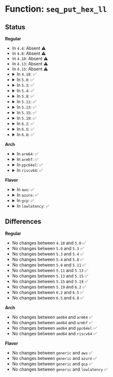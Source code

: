 # Function: <code>seq_put_hex_ll</code>

## Status
<b>Regular</b>
<ul>
<li>
In <code>4.4</code>: Absent ⚠️
</li>
<li>
In <code>4.8</code>: Absent ⚠️
</li>
<li>
In <code>4.10</code>: Absent ⚠️
</li>
<li>
In <code>4.13</code>: Absent ⚠️
</li>
<li>
In <code>4.15</code>: Absent ⚠️
</li>
<li>
<details>
<summary>In <code>4.18</code>: ✅</summary>

```c
void seq_put_hex_ll(struct seq_file *m, const char *delimiter, long long unsigned int v, unsigned int width);
```

**Collision:** Unique Global

**Inline:** No

**Transformation:** False

**Instances:**

```
In fs/seq_file.c (ffffffff812c3f90)
Location: fs/seq_file.c:742
Inline: False
Direct callers:
  - fs/proc/task_mmu.c:show_vma_header_prefix
  - fs/proc/task_mmu.c:show_vma_header_prefix
  - fs/proc/task_mmu.c:show_vma_header_prefix
  - fs/proc/task_mmu.c:show_vma_header_prefix
  - fs/proc/task_mmu.c:show_vma_header_prefix
  - fs/proc/array.c:render_cap_t
  - fs/proc/array.c:render_cap_t
```
**Symbols:**

```
ffffffff812c3f90-ffffffff812c4087: seq_put_hex_ll (STB_GLOBAL)
```
</details>
</li>
<li>
<details>
<summary>In <code>5.0</code>: ✅</summary>

```c
void seq_put_hex_ll(struct seq_file *m, const char *delimiter, long long unsigned int v, unsigned int width);
```

**Collision:** Unique Global

**Inline:** No

**Transformation:** False

**Instances:**

```
In fs/seq_file.c (ffffffff812d9190)
Location: fs/seq_file.c:730
Inline: False
Direct callers:
  - fs/proc/task_mmu.c:show_vma_header_prefix
  - fs/proc/task_mmu.c:show_vma_header_prefix
  - fs/proc/task_mmu.c:show_vma_header_prefix
  - fs/proc/task_mmu.c:show_vma_header_prefix
  - fs/proc/task_mmu.c:show_vma_header_prefix
  - fs/proc/array.c:render_cap_t
  - fs/proc/array.c:render_cap_t
```
**Symbols:**

```
ffffffff812d9190-ffffffff812d9287: seq_put_hex_ll (STB_GLOBAL)
```
</details>
</li>
<li>
<details>
<summary>In <code>5.3</code>: ✅</summary>

```c
void seq_put_hex_ll(struct seq_file *m, const char *delimiter, long long unsigned int v, unsigned int width);
```

**Collision:** Unique Global

**Inline:** No

**Transformation:** False

**Instances:**

```
In fs/seq_file.c (ffffffff812f7710)
Location: fs/seq_file.c:742
Inline: False
Direct callers:
  - fs/proc/task_mmu.c:show_vma_header_prefix
  - fs/proc/task_mmu.c:show_vma_header_prefix
  - fs/proc/task_mmu.c:show_vma_header_prefix
  - fs/proc/task_mmu.c:show_vma_header_prefix
  - fs/proc/task_mmu.c:show_vma_header_prefix
  - fs/proc/array.c:render_cap_t
  - fs/proc/array.c:render_cap_t
```
**Symbols:**

```
ffffffff812f7710-ffffffff812f7802: seq_put_hex_ll (STB_GLOBAL)
```
</details>
</li>
<li>
<details>
<summary>In <code>5.4</code>: ✅</summary>

```c
void seq_put_hex_ll(struct seq_file *m, const char *delimiter, long long unsigned int v, unsigned int width);
```

**Collision:** Unique Global

**Inline:** No

**Transformation:** False

**Instances:**

```
In fs/seq_file.c (ffffffff81309320)
Location: fs/seq_file.c:742
Inline: False
Direct callers:
  - fs/proc/task_mmu.c:show_vma_header_prefix
  - fs/proc/task_mmu.c:show_vma_header_prefix
  - fs/proc/task_mmu.c:show_vma_header_prefix
  - fs/proc/task_mmu.c:show_vma_header_prefix
  - fs/proc/task_mmu.c:show_vma_header_prefix
  - fs/proc/array.c:render_cap_t
  - fs/proc/array.c:render_cap_t
```
**Symbols:**

```
ffffffff81309320-ffffffff81309412: seq_put_hex_ll (STB_GLOBAL)
```
</details>
</li>
<li>
<details>
<summary>In <code>5.8</code>: ✅</summary>

```c
void seq_put_hex_ll(struct seq_file *m, const char *delimiter, long long unsigned int v, unsigned int width);
```

**Collision:** Unique Global

**Inline:** No

**Transformation:** False

**Instances:**

```
In fs/seq_file.c (ffffffff81342810)
Location: fs/seq_file.c:718
Inline: False
Direct callers:
  - fs/io_uring.c:io_uring_show_cred
  - fs/io_uring.c:io_uring_show_cred
  - fs/proc/task_mmu.c:show_vma_header_prefix
  - fs/proc/task_mmu.c:show_vma_header_prefix
  - fs/proc/task_mmu.c:show_vma_header_prefix
  - fs/proc/task_mmu.c:show_vma_header_prefix
  - fs/proc/task_mmu.c:show_vma_header_prefix
  - fs/proc/array.c:proc_pid_status
  - fs/proc/array.c:proc_pid_status
  - fs/proc/array.c:proc_pid_status
  - fs/proc/array.c:proc_pid_status
  - fs/proc/array.c:proc_pid_status
  - fs/proc/array.c:proc_pid_status
  - fs/proc/array.c:proc_pid_status
  - fs/proc/array.c:proc_pid_status
  - fs/proc/array.c:proc_pid_status
  - fs/proc/array.c:proc_pid_status
```
**Symbols:**

```
ffffffff81342810-ffffffff81342902: seq_put_hex_ll (STB_GLOBAL)
```
</details>
</li>
<li>
<details>
<summary>In <code>5.11</code>: ✅</summary>

```c
void seq_put_hex_ll(struct seq_file *m, const char *delimiter, long long unsigned int v, unsigned int width);
```

**Collision:** Unique Global

**Inline:** No

**Transformation:** False

**Instances:**

```
In fs/seq_file.c (ffffffff8134ea60)
Location: fs/seq_file.c:734
Inline: False
Direct callers:
  - fs/io_uring.c:io_uring_show_cred
  - fs/io_uring.c:io_uring_show_cred
  - fs/proc/task_mmu.c:show_vma_header_prefix
  - fs/proc/task_mmu.c:show_vma_header_prefix
  - fs/proc/task_mmu.c:show_vma_header_prefix
  - fs/proc/task_mmu.c:show_vma_header_prefix
  - fs/proc/task_mmu.c:show_vma_header_prefix
  - fs/proc/array.c:proc_pid_status
  - fs/proc/array.c:proc_pid_status
  - fs/proc/array.c:proc_pid_status
  - fs/proc/array.c:proc_pid_status
  - fs/proc/array.c:proc_pid_status
  - fs/proc/array.c:proc_pid_status
  - fs/proc/array.c:proc_pid_status
  - fs/proc/array.c:proc_pid_status
  - fs/proc/array.c:proc_pid_status
  - fs/proc/array.c:proc_pid_status
```
**Symbols:**

```
ffffffff8134ea60-ffffffff8134eb52: seq_put_hex_ll (STB_GLOBAL)
```
</details>
</li>
<li>
<details>
<summary>In <code>5.13</code>: ✅</summary>

```c
void seq_put_hex_ll(struct seq_file *m, const char *delimiter, long long unsigned int v, unsigned int width);
```

**Collision:** Unique Global

**Inline:** No

**Transformation:** False

**Instances:**

```
In fs/seq_file.c (ffffffff81355660)
Location: fs/seq_file.c:756
Inline: False
Direct callers:
  - fs/proc/task_mmu.c:show_vma_header_prefix
  - fs/proc/task_mmu.c:show_vma_header_prefix
  - fs/proc/task_mmu.c:show_vma_header_prefix
  - fs/proc/task_mmu.c:show_vma_header_prefix
  - fs/proc/task_mmu.c:show_vma_header_prefix
  - fs/proc/array.c:proc_pid_status
  - fs/proc/array.c:proc_pid_status
  - fs/proc/array.c:proc_pid_status
  - fs/proc/array.c:proc_pid_status
  - fs/proc/array.c:proc_pid_status
  - fs/proc/array.c:proc_pid_status
  - fs/proc/array.c:proc_pid_status
  - fs/proc/array.c:proc_pid_status
  - fs/proc/array.c:proc_pid_status
  - fs/proc/array.c:proc_pid_status
```
**Symbols:**

```
ffffffff81355660-ffffffff8135574b: seq_put_hex_ll (STB_GLOBAL)
```
</details>
</li>
<li>
<details>
<summary>In <code>5.15</code>: ✅</summary>

```c
void seq_put_hex_ll(struct seq_file *m, const char *delimiter, long long unsigned int v, unsigned int width);
```

**Collision:** Unique Global

**Inline:** No

**Transformation:** False

**Instances:**

```
In fs/seq_file.c (ffffffff813a3a80)
Location: fs/seq_file.c:765
Inline: False
Direct callers:
  - fs/proc/task_mmu.c:show_vma_header_prefix
  - fs/proc/task_mmu.c:show_vma_header_prefix
  - fs/proc/task_mmu.c:show_vma_header_prefix
  - fs/proc/task_mmu.c:show_vma_header_prefix
  - fs/proc/task_mmu.c:show_vma_header_prefix
  - fs/proc/array.c:proc_pid_status
  - fs/proc/array.c:proc_pid_status
  - fs/proc/array.c:proc_pid_status
  - fs/proc/array.c:proc_pid_status
  - fs/proc/array.c:proc_pid_status
  - fs/proc/array.c:proc_pid_status
  - fs/proc/array.c:proc_pid_status
  - fs/proc/array.c:proc_pid_status
  - fs/proc/array.c:proc_pid_status
  - fs/proc/array.c:proc_pid_status
```
**Symbols:**

```
ffffffff813a3a80-ffffffff813a3b6b: seq_put_hex_ll (STB_GLOBAL)
```
</details>
</li>
<li>
<details>
<summary>In <code>5.19</code>: ✅</summary>

```c
void seq_put_hex_ll(struct seq_file *m, const char *delimiter, long long unsigned int v, unsigned int width);
```

**Collision:** Unique Global

**Inline:** No

**Transformation:** False

**Instances:**

```
In fs/seq_file.c (ffffffff81427820)
Location: fs/seq_file.c:749
Inline: False
Direct callers:
  - fs/proc/task_mmu.c:show_vma_header_prefix
  - fs/proc/task_mmu.c:show_vma_header_prefix
  - fs/proc/task_mmu.c:show_vma_header_prefix
  - fs/proc/task_mmu.c:show_vma_header_prefix
  - fs/proc/task_mmu.c:show_vma_header_prefix
  - fs/proc/array.c:proc_pid_status
  - fs/proc/array.c:proc_pid_status
  - fs/proc/array.c:proc_pid_status
  - fs/proc/array.c:proc_pid_status
  - fs/proc/array.c:proc_pid_status
  - fs/proc/array.c:proc_pid_status
  - fs/proc/array.c:proc_pid_status
  - fs/proc/array.c:proc_pid_status
  - fs/proc/array.c:proc_pid_status
  - fs/proc/array.c:proc_pid_status
```
**Symbols:**

```
ffffffff81427820-ffffffff81427948: seq_put_hex_ll (STB_GLOBAL)
```
</details>
</li>
<li>
<details>
<summary>In <code>6.2</code>: ✅</summary>

```c
void seq_put_hex_ll(struct seq_file *m, const char *delimiter, long long unsigned int v, unsigned int width);
```

**Collision:** Unique Global

**Inline:** No

**Transformation:** False

**Instances:**

```
In fs/seq_file.c (ffffffff814b4320)
Location: fs/seq_file.c:749
Inline: False
Direct callers:
  - fs/proc/task_mmu.c:show_vma_header_prefix
  - fs/proc/task_mmu.c:show_vma_header_prefix
  - fs/proc/task_mmu.c:show_vma_header_prefix
  - fs/proc/task_mmu.c:show_vma_header_prefix
  - fs/proc/task_mmu.c:show_vma_header_prefix
  - fs/proc/array.c:proc_pid_status
  - fs/proc/array.c:proc_pid_status
  - fs/proc/array.c:proc_pid_status
  - fs/proc/array.c:proc_pid_status
  - fs/proc/array.c:proc_pid_status
  - fs/proc/array.c:proc_pid_status
  - fs/proc/array.c:proc_pid_status
  - fs/proc/array.c:proc_pid_status
  - fs/proc/array.c:proc_pid_status
  - fs/proc/array.c:proc_pid_status
```
**Symbols:**

```
ffffffff814b4320-ffffffff814b4448: seq_put_hex_ll (STB_GLOBAL)
```
</details>
</li>
<li>
<details>
<summary>In <code>6.5</code>: ✅</summary>

```c
void seq_put_hex_ll(struct seq_file *m, const char *delimiter, long long unsigned int v, unsigned int width);
```

**Collision:** Unique Global

**Inline:** No

**Transformation:** False

**Instances:**

```
In fs/seq_file.c (ffffffff814e93c0)
Location: fs/seq_file.c:749
Inline: False
Direct callers:
  - fs/proc/task_mmu.c:show_vma_header_prefix
  - fs/proc/task_mmu.c:show_vma_header_prefix
  - fs/proc/task_mmu.c:show_vma_header_prefix
  - fs/proc/task_mmu.c:show_vma_header_prefix
  - fs/proc/task_mmu.c:show_vma_header_prefix
  - fs/proc/array.c:proc_pid_status
  - fs/proc/array.c:proc_pid_status
  - fs/proc/array.c:proc_pid_status
  - fs/proc/array.c:proc_pid_status
  - fs/proc/array.c:proc_pid_status
```
**Symbols:**

```
ffffffff814e93c0-ffffffff814e94e8: seq_put_hex_ll (STB_GLOBAL)
```
</details>
</li>
<li>
<details>
<summary>In <code>6.8</code>: ✅</summary>

```c
void seq_put_hex_ll(struct seq_file *m, const char *delimiter, long long unsigned int v, unsigned int width);
```

**Collision:** Unique Global

**Inline:** No

**Transformation:** False

**Instances:**

```
In fs/seq_file.c (ffffffff8151d2a0)
Location: fs/seq_file.c:749
Inline: False
Direct callers:
  - fs/proc/task_mmu.c:show_vma_header_prefix
  - fs/proc/task_mmu.c:show_vma_header_prefix
  - fs/proc/task_mmu.c:show_vma_header_prefix
  - fs/proc/task_mmu.c:show_vma_header_prefix
  - fs/proc/task_mmu.c:show_vma_header_prefix
  - fs/proc/array.c:proc_pid_status
  - fs/proc/array.c:proc_pid_status
  - fs/proc/array.c:proc_pid_status
  - fs/proc/array.c:proc_pid_status
  - fs/proc/array.c:proc_pid_status
```
**Symbols:**

```
ffffffff8151d2a0-ffffffff8151d3c8: seq_put_hex_ll (STB_GLOBAL)
```
</details>
</li>
</ul>
<b>Arch</b>
<ul>
<li>
<details>
<summary>In <code>arm64</code>: ✅</summary>

```c
void seq_put_hex_ll(struct seq_file *m, const char *delimiter, long long unsigned int v, unsigned int width);
```

**Collision:** Unique Global

**Inline:** No

**Transformation:** False

**Instances:**

```
In fs/seq_file.c (ffff8000103bd478)
Location: fs/seq_file.c:742
Inline: False
Direct callers:
  - fs/proc/task_mmu.c:show_vma_header_prefix
  - fs/proc/task_mmu.c:show_vma_header_prefix
  - fs/proc/task_mmu.c:show_vma_header_prefix
  - fs/proc/task_mmu.c:show_vma_header_prefix
  - fs/proc/task_mmu.c:show_vma_header_prefix
  - fs/proc/array.c:render_cap_t
  - fs/proc/array.c:render_cap_t
```
**Symbols:**

```
ffff8000103bd478-ffff8000103bd594: seq_put_hex_ll (STB_GLOBAL)
```
</details>
</li>
<li>
<details>
<summary>In <code>armhf</code>: ✅</summary>

```c
void seq_put_hex_ll(struct seq_file *m, const char *delimiter, long long unsigned int v, unsigned int width);
```

**Collision:** Unique Global

**Inline:** No

**Transformation:** False

**Instances:**

```
In fs/seq_file.c (c059a9a0)
Location: fs/seq_file.c:742
Inline: False
Direct callers:
  - fs/proc/task_mmu.c:show_vma_header_prefix
  - fs/proc/task_mmu.c:show_vma_header_prefix
  - fs/proc/task_mmu.c:show_vma_header_prefix
  - fs/proc/task_mmu.c:show_vma_header_prefix
  - fs/proc/task_mmu.c:show_vma_header_prefix
  - fs/proc/array.c:render_cap_t
  - fs/proc/array.c:render_cap_t
```
**Symbols:**

```
c059a9a0-c059aabc: seq_put_hex_ll (STB_GLOBAL)
```
</details>
</li>
<li>
<details>
<summary>In <code>ppc64el</code>: ✅</summary>

```c
void seq_put_hex_ll(struct seq_file *m, const char *delimiter, long long unsigned int v, unsigned int width);
```

**Collision:** Unique Global

**Inline:** No

**Transformation:** False

**Instances:**

```
In fs/seq_file.c (c0000000004baf50)
Location: fs/seq_file.c:742
Inline: False
Direct callers:
  - fs/proc/task_mmu.c:show_vma_header_prefix
  - fs/proc/task_mmu.c:show_vma_header_prefix
  - fs/proc/task_mmu.c:show_vma_header_prefix
  - fs/proc/task_mmu.c:show_vma_header_prefix
  - fs/proc/task_mmu.c:show_vma_header_prefix
  - fs/proc/array.c:render_cap_t
  - fs/proc/array.c:render_cap_t
```
**Symbols:**

```
c0000000004baf50-c0000000004bb0b0: seq_put_hex_ll (STB_GLOBAL)
```
</details>
</li>
<li>
<details>
<summary>In <code>riscv64</code>: ✅</summary>

```c
void seq_put_hex_ll(struct seq_file *m, const char *delimiter, long long unsigned int v, unsigned int width);
```

**Collision:** Unique Global

**Inline:** No

**Transformation:** False

**Instances:**

```
In fs/seq_file.c (ffffffe00027e76a)
Location: fs/seq_file.c:742
Inline: False
Direct callers:
  - fs/proc/task_mmu.c:show_vma_header_prefix
  - fs/proc/task_mmu.c:show_vma_header_prefix
  - fs/proc/task_mmu.c:show_vma_header_prefix
  - fs/proc/task_mmu.c:show_vma_header_prefix
  - fs/proc/task_mmu.c:show_vma_header_prefix
  - fs/proc/array.c:render_cap_t
  - fs/proc/array.c:render_cap_t
```
**Symbols:**

```
ffffffe00027e76a-ffffffe00027e868: seq_put_hex_ll (STB_GLOBAL)
```
</details>
</li>
</ul>
<b>Flavor</b>
<ul>
<li>
<details>
<summary>In <code>aws</code>: ✅</summary>

```c
void seq_put_hex_ll(struct seq_file *m, const char *delimiter, long long unsigned int v, unsigned int width);
```

**Collision:** Unique Global

**Inline:** No

**Transformation:** False

**Instances:**

```
In fs/seq_file.c (ffffffff81301900)
Location: fs/seq_file.c:742
Inline: False
Direct callers:
  - fs/proc/task_mmu.c:show_vma_header_prefix
  - fs/proc/task_mmu.c:show_vma_header_prefix
  - fs/proc/task_mmu.c:show_vma_header_prefix
  - fs/proc/task_mmu.c:show_vma_header_prefix
  - fs/proc/task_mmu.c:show_vma_header_prefix
  - fs/proc/array.c:render_cap_t
  - fs/proc/array.c:render_cap_t
```
**Symbols:**

```
ffffffff81301900-ffffffff813019f2: seq_put_hex_ll (STB_GLOBAL)
```
</details>
</li>
<li>
<details>
<summary>In <code>azure</code>: ✅</summary>

```c
void seq_put_hex_ll(struct seq_file *m, const char *delimiter, long long unsigned int v, unsigned int width);
```

**Collision:** Unique Global

**Inline:** No

**Transformation:** False

**Instances:**

```
In fs/seq_file.c (ffffffff812f2520)
Location: fs/seq_file.c:742
Inline: False
Direct callers:
  - fs/proc/task_mmu.c:show_vma_header_prefix
  - fs/proc/task_mmu.c:show_vma_header_prefix
  - fs/proc/task_mmu.c:show_vma_header_prefix
  - fs/proc/task_mmu.c:show_vma_header_prefix
  - fs/proc/task_mmu.c:show_vma_header_prefix
  - fs/proc/array.c:render_cap_t
  - fs/proc/array.c:render_cap_t
```
**Symbols:**

```
ffffffff812f2520-ffffffff812f2612: seq_put_hex_ll (STB_GLOBAL)
```
</details>
</li>
<li>
<details>
<summary>In <code>gcp</code>: ✅</summary>

```c
void seq_put_hex_ll(struct seq_file *m, const char *delimiter, long long unsigned int v, unsigned int width);
```

**Collision:** Unique Global

**Inline:** No

**Transformation:** False

**Instances:**

```
In fs/seq_file.c (ffffffff812ff6f0)
Location: fs/seq_file.c:742
Inline: False
Direct callers:
  - fs/proc/task_mmu.c:show_vma_header_prefix
  - fs/proc/task_mmu.c:show_vma_header_prefix
  - fs/proc/task_mmu.c:show_vma_header_prefix
  - fs/proc/task_mmu.c:show_vma_header_prefix
  - fs/proc/task_mmu.c:show_vma_header_prefix
  - fs/proc/array.c:render_cap_t
  - fs/proc/array.c:render_cap_t
```
**Symbols:**

```
ffffffff812ff6f0-ffffffff812ff7e2: seq_put_hex_ll (STB_GLOBAL)
```
</details>
</li>
<li>
<details>
<summary>In <code>lowlatency</code>: ✅</summary>

```c
void seq_put_hex_ll(struct seq_file *m, const char *delimiter, long long unsigned int v, unsigned int width);
```

**Collision:** Unique Global

**Inline:** No

**Transformation:** False

**Instances:**

```
In fs/seq_file.c (ffffffff81310a30)
Location: fs/seq_file.c:742
Inline: False
Direct callers:
  - fs/proc/task_mmu.c:show_vma_header_prefix
  - fs/proc/task_mmu.c:show_vma_header_prefix
  - fs/proc/task_mmu.c:show_vma_header_prefix
  - fs/proc/task_mmu.c:show_vma_header_prefix
  - fs/proc/task_mmu.c:show_vma_header_prefix
  - fs/proc/array.c:render_cap_t
  - fs/proc/array.c:render_cap_t
```
**Symbols:**

```
ffffffff81310a30-ffffffff81310b22: seq_put_hex_ll (STB_GLOBAL)
```
</details>
</li>
</ul>

## Differences
<b>Regular</b>
<ul>
<li>
No changes between <code>4.18</code> and <code>5.0</code> ✅
</li>
<li>
No changes between <code>5.0</code> and <code>5.3</code> ✅
</li>
<li>
No changes between <code>5.3</code> and <code>5.4</code> ✅
</li>
<li>
No changes between <code>5.4</code> and <code>5.8</code> ✅
</li>
<li>
No changes between <code>5.8</code> and <code>5.11</code> ✅
</li>
<li>
No changes between <code>5.11</code> and <code>5.13</code> ✅
</li>
<li>
No changes between <code>5.13</code> and <code>5.15</code> ✅
</li>
<li>
No changes between <code>5.15</code> and <code>5.19</code> ✅
</li>
<li>
No changes between <code>5.19</code> and <code>6.2</code> ✅
</li>
<li>
No changes between <code>6.2</code> and <code>6.5</code> ✅
</li>
<li>
No changes between <code>6.5</code> and <code>6.8</code> ✅
</li>
</ul>
<b>Arch</b>
<ul>
<li>
No changes between <code>amd64</code> and <code>arm64</code> ✅
</li>
<li>
No changes between <code>amd64</code> and <code>armhf</code> ✅
</li>
<li>
No changes between <code>amd64</code> and <code>ppc64el</code> ✅
</li>
<li>
No changes between <code>amd64</code> and <code>riscv64</code> ✅
</li>
</ul>
<b>Flavor</b>
<ul>
<li>
No changes between <code>generic</code> and <code>aws</code> ✅
</li>
<li>
No changes between <code>generic</code> and <code>azure</code> ✅
</li>
<li>
No changes between <code>generic</code> and <code>gcp</code> ✅
</li>
<li>
No changes between <code>generic</code> and <code>lowlatency</code> ✅
</li>
</ul>
